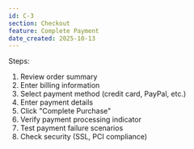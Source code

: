 ```yaml
---
id: C-3
section: Checkout
feature: Complete Payment
date_created: 2025-10-13
---
```

Steps:
1. Review order summary
2. Enter billing information
3. Select payment method (credit card, PayPal, etc.)
4. Enter payment details
5. Click "Complete Purchase"
6. Verify payment processing indicator
7. Test payment failure scenarios
8. Check security (SSL, PCI compliance)
